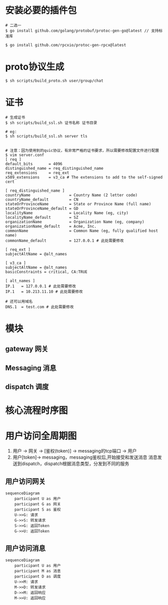 
# 安装必要的插件包
    
```shell
# 二选一
$ go install github.com/golang/protobuf/protoc-gen-go@latest // 支持标准库

$ go install github.com/rpcxio/protoc-gen-rpcx@latest
```

# proto协议生成

```shell
$ sh scripts/build_proto.sh user/group/chat
```


# 证书

```shell
# 生成证书
$ sh scripts/build_ssl.sh 证书名称 证书目录

# eg:
$ sh scripts/build_ssl.sh server tls


# 注意：因为使用到的quic协议，有非常严格的证书要求，所以需要修改配置文件进行配置
$ vim server.conf
[ req ]
default_bits       = 4096
distinguished_name = req_distinguished_name
req_extensions     = req_ext
x509_extensions    = v3_ca # The extensions to add to the self-signed cert

[ req_distinguished_name ]
countryName                 = Country Name (2 letter code)
countryName_default         = CN
stateOrProvinceName         = State or Province Name (full name)
stateOrProvinceName_default = GD
localityName                = Locality Name (eg, city)
localityName_default        = SZ
organizationName            = Organization Name (eg, company)
organizationName_default    = Acme, Inc.
commonName                  = Common Name (eg, fully qualified host name)
commonName_default          = 127.0.0.1 # 此处需要修改

[ req_ext ]
subjectAltName = @alt_names

[ v3_ca ]
subjectAltName = @alt_names
basicConstraints = critical, CA:TRUE

[ alt_names ] 
IP.1   = 127.0.0.1 # 此处需要修改
IP.1   = 10.213.11.10 # 此处需要修改

# 还可以用域名
DNS.1  = test.com # 此处需要修改

```


# 模块

## gateway 网关

## Messaging 消息

## dispatch 调度

# 核心流程时序图

# 用户访问全周期图
1. 用户 -> 网关 -> [鉴权(token)] -> messaging的tcp端口 -> 用户
2. 用户[token]-> messaging，messaging鉴权后,开始接受和发送消息
消息发送到dispatch，dispatch根据消息类型，分发到不同的服务

## 用户访问网关
```mermaid
sequenceDiagram
    participant U as 用户
    participant G as 网关
    participant S as 鉴权
    U->>G: 请求
    G->>S: 转发请求
    S->>G: 返回Token
    G->>U: 返回Token
```

## 用户访问消息
```mermaid
sequenceDiagram
    participant U as 用户
    participant M as 消息
    participant D as 调度
    U->>M: 请求
    M->>D: 转发请求
    D->>M: 返回响应
    M->>U: 返回响应
```